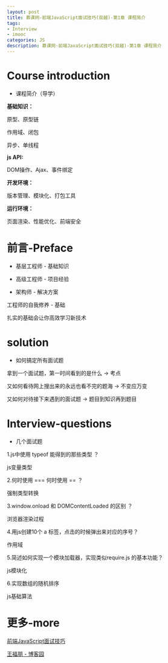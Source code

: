```yaml
---
layout: post
title: 慕课网-前端JavaScript面试技巧(双越)-第1章 课程简介
tags:
- Interview
- imooc
categories: JS
description: 慕课网-前端JavaScript面试技巧(双越)-第1章 课程简介
---
```


# Course introduction

- 课程简介（导学）

**基础知识：**

原型、原型链

作用域、闭包

异步、单线程

**js API:**

DOM操作、Ajax、事件绑定

**开发环境：**

版本管理、模块化、打包工具

**运行环境：**

页面渲染、性能优化、前端安全

# 前言-Preface

- 基层工程师 - 基础知识

- 高级工程师 - 项目经验

- 架构师 - 解决方案

工程师的自我修养 - 基础

扎实的基础会让你高效学习新技术

# solution

- 如何搞定所有面试题

拿到一个面试题，第一时间看到的是什么 -> 考点

又如何看待网上搜出来的永远也看不完的题海 -> 不变应万变

又如何对待接下来遇到的面试题 -> 题目到知识再到题目

# Interview-questions

- 几个面试题

1.js中使用 typeof 能得到的那些类型 ？

js变量类型

2.何时使用 === 何时使用 == ？

强制类型转换

3.window.onload 和 DOMContentLoaded 的区别 ？

浏览器渲染过程

4.用js创建10个 a 标签，点击的时候弹出来对应的序号？

作用域

5.简述如何实现一个模块加载器，实现类似require.js 的基本功能？

js模块化

6.实现数组的随机排序

js基础算法



# 更多-more

[前端JavaScript面试技巧](https://coding.imooc.com/learn/list/115.html)

[王福朋 - 博客园](http://www.cnblogs.com/wangfupeng1988/p/3977924.html)